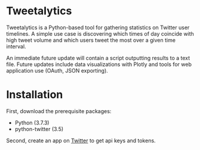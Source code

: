 # Tweetalytics
Tweetalytics is a Python-based tool for gathering statistics on Twitter user timelines.  A simple use case is discovering which times of day coincide with high tweet volume and which users tweet the most over a given time interval.

An immediate future update will contain a script outputting results to a text file.   Future updates include data visualizations with Plotly and tools for web application use (OAuth, JSON exporting).

# Installation
First, download the prerequisite packages:
- Python (3.7.3)
- python-twitter (3.5)

Second, create an app on [Twitter](https://developer.twitter.com/) to get api keys and tokens.
